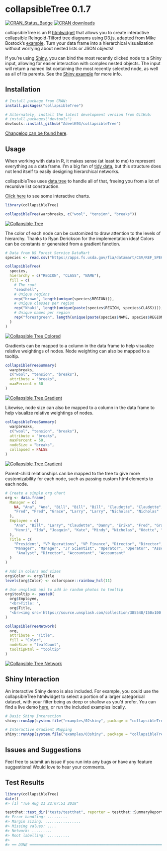 <!-- README.md is generated from README.Rmd. Please edit that file -->

# collapsibleTree 0.1.7

[![CRAN\_Status\_Badge](http://www.r-pkg.org/badges/version/collapsibleTree)](https://cran.r-project.org/package=collapsibleTree)
[![CRAN
downloads](http://cranlogs.r-pkg.org/badges/collapsibleTree)](https://cran.r-project.org/package=collapsibleTree)

collapsibleTree is an R [htmlwidget](http://www.htmlwidgets.org/) that
allows you to create interactive collapsible Reingold-Tilford tree
diagrams using D3.js, adapted from Mike Bostock’s
[example](https://bl.ocks.org/mbostock/4339083). Turn your data frame
into a hierarchical visualization without worrying about nested lists or
JSON objects\!

If you’re using [Shiny](https://shiny.rstudio.com/), you can bind the
most recently clicked node to a Shiny input, allowing for easier
interaction with complex nested objects. The input will return a named
list containing the most recently selected node, as well as all of its
parents. See the [Shiny
example](https://adeelk93.shinyapps.io/collapsibletree/) for more info.

## Installation

``` r
# Install package from CRAN:
install.packages("collapsibleTree")

# Alternately, install the latest development version from GitHub:
# install.packages("devtools")
devtools::install_github("AdeelK93/collapsibleTree")
```

[Changelog can be found
here](https://github.com/AdeelK93/collapsibleTree/releases).

## Usage

When working with data in R, it makes sense (at least to me) to
represent everything as a data frame. I’m a big fan of [tidy
data](https://cran.r-project.org/package=tidyr/vignettes/tidy-data.html),
but this structure does not lend itself to easily designing hierarchical
networks.

collapsibleTree uses
[data.tree](https://cran.r-project.org/package=data.tree/vignettes/data.tree.html)
to handle all of that, freeing you from a lot of recursive list
construction.

[Click here](https://adeelk93.github.io/collapsibleTree/) to see some
interactive charts.

``` r
library(collapsibleTree)

collapsibleTree(warpbreaks, c("wool", "tension", "breaks"))
```

[![Collapsible
Tree](https://raw.githubusercontent.com/AdeelK93/collapsibleTree/master/README-example-1.PNG)](https://adeelk93.github.io/collapsibleTree/)

The color of each node can be customized to draw attention to the levels
of hierarchy. Thanks to Ryan Derickson for the implementation idea\!
Colors can be constants or generated from a gradient function.

``` r
# Data from US Forest Service DataMart
species <- read.csv("https://apps.fs.usda.gov/fia/datamart/CSV/REF_SPECIES_GROUP.csv")

collapsibleTree(
  species,
  hierarchy = c("REGION", "CLASS", "NAME"), 
  fill = c(
    # The root
    "seashell",
    # Unique regions
    rep("brown", length(unique(species$REGION))),
    # Unique classes per region
    rep("khaki", length(unique(paste(species$REGION, species$CLASS)))),
    # Unique names per region
    rep("forestgreen", length(unique(paste(species$NAME, species$REGION))))
  )
)
```

[![Collapsible Tree
Colored](https://raw.githubusercontent.com/AdeelK93/collapsibleTree/master/README-example-2.PNG)](https://adeelk93.github.io/collapsibleTree/)

Gradients can be mapped to a column in the data frame to help visualize
relative weightings of nodes. Node weighting can also be mapped to a
tooltip.

``` r
collapsibleTreeSummary(
  warpbreaks,
  c("wool", "tension", "breaks"),
  attribute = "breaks",
  maxPercent = 50
)
```

[![Collapsible Tree
Gradient](https://raw.githubusercontent.com/AdeelK93/collapsibleTree/master/README-example-3.PNG)](https://adeelk93.github.io/collapsibleTree/)

Likewise, node size can also be mapped to a column in the data frame to
help visualize relative weightings of nodes.

``` r
collapsibleTreeSummary(
  warpbreaks,
  c("wool", "tension", "breaks"),
  attribute = "breaks",
  maxPercent = 50,
  nodeSize = "breaks",
  collapsed = FALSE
)
```

[![Collapsible Tree
Gradient](https://raw.githubusercontent.com/AdeelK93/collapsibleTree/master/README-example-4.PNG)](https://adeelk93.github.io/collapsibleTree/)

Parent-child relationships can be mapped to the tree to give more
customizability for each node, such as passing custom html elements to
each node.

``` r
# Create a simple org chart
org <- data.frame(
  Manager = c(
    NA, "Ana", "Ana", "Bill", "Bill", "Bill", "Claudette", "Claudette", "Danny",
    "Fred", "Fred", "Grace", "Larry", "Larry", "Nicholas", "Nicholas"
  ),
  Employee = c(
    "Ana", "Bill", "Larry", "Claudette", "Danny", "Erika", "Fred", "Grace",
    "Henri", "Ida", "Joaquin", "Kate", "Mindy", "Nicholas", "Odette", "Peter"
  ),
  Title = c(
    "President", "VP Operations", "VP Finance", "Director", "Director", "Scientist",
    "Manager", "Manager", "Jr Scientist", "Operator", "Operator", "Associate",
     "Analyst", "Director", "Accountant", "Accountant"
  )
)

# Add in colors and sizes
org$Color <- org$Title
levels(org$Color) <- colorspace::rainbow_hcl(11)

# Use unsplash api to add in random photos to tooltip
org$tooltip <- paste0(
  org$Employee,
  "<br>Title: ",
  org$Title,
  "<br><img src='https://source.unsplash.com/collection/385548/150x100'>"
)

collapsibleTreeNetwork(
  org,
  attribute = "Title",
  fill = "Color",
  nodeSize = "leafCount",
  tooltipHtml = "tooltip"
)
```

[![Collapsible Tree
Network](https://raw.githubusercontent.com/AdeelK93/collapsibleTree/master/README-example-5.PNG)](https://adeelk93.github.io/collapsibleTree/)

## Shiny Interaction

An interactive Shiny demo is also included. For example, you could use
the collapsibleTree htmlwidget to select a portion of a larger
categorical dataset, with your filter being as deep or shallow as you’d
prefer. You can find a live demo
[here](https://adeelk93.shinyapps.io/collapsibletree/), or run the
included examples locally.

``` r
# Basic Shiny Interaction
shiny::runApp(system.file("examples/02shiny", package = "collapsibleTree"))

# Interactive Gradient Mapping
shiny::runApp(system.file("examples/03shiny", package = "collapsibleTree"))
```

## Issues and Suggestions

Feel free to submit an issue if you run into any bugs or have any
feature suggestions\! Would love to hear your comments.

## Test Results

``` r
library(collapsibleTree)
date()
#> [1] "Tue Aug 21 22:07:51 2018"

testthat::test_dir("tests/testthat", reporter = testthat::SummaryReporter)
#> Error handling: .........
#> Margin sizing: ................
#> Missing values: ....
#> Network: .........
#> Root labelling: ..........
#> 
#> ══ DONE ═══════════════════════════════════════════════════════════════════════════════
```
